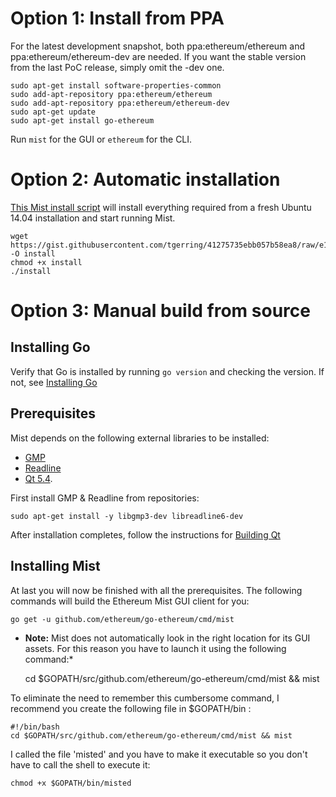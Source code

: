 # Option 1: Install from PPA

For the latest development snapshot, both ppa:ethereum/ethereum and ppa:ethereum/ethereum-dev are needed. If you want the stable version from the last PoC release, simply omit the -dev one.

```
sudo apt-get install software-properties-common
sudo add-apt-repository ppa:ethereum/ethereum
sudo add-apt-repository ppa:ethereum/ethereum-dev
sudo apt-get update
sudo apt-get install go-ethereum
```

Run `mist` for the GUI or `ethereum` for the CLI.

# Option 2: Automatic installation

[This Mist install script](https://gist.github.com/tgerring/41275735ebb057b58ea8) will install everything required from a fresh Ubuntu 14.04 installation and start running Mist.

```
wget https://gist.githubusercontent.com/tgerring/41275735ebb057b58ea8/raw/e166190f242d873cc8edeae5cb8f1cc667a126ac/goethereumqt54.sh -O install
chmod +x install 
./install
```

# Option 3: Manual build from source

## Installing Go

Verify that Go is installed by running `go version` and checking the version. If not, see [Installing Go](https://github.com/ethereum/go-ethereum/wiki/Installing-Go)

## Prerequisites

Mist depends on the following external libraries to be installed:
* [GMP](https://gmplib.org)
* [Readline](http://www.gnu.org/s/readline/)
* [Qt 5.4](http://www.qt.io/download-open-source/).

First install GMP & Readline from repositories:
```
sudo apt-get install -y libgmp3-dev libreadline6-dev
```

After installation completes, follow the instructions for [Building Qt](https://github.com/ethereum/go-ethereum/wiki/Building-Qt)

## Installing Mist
At last you will now be finished with all the prerequisites. The following commands will build the Ethereum Mist GUI client for you:

    go get -u github.com/ethereum/go-ethereum/cmd/mist

* **Note:** Mist does not automatically look in the right location for its GUI assets. For this reason you have to launch it using the following command:*

    cd $GOPATH/src/github.com/ethereum/go-ethereum/cmd/mist && mist

To eliminate the need to remember this cumbersome command, I recommend you create the following file in $GOPATH/bin :

    #!/bin/bash
    cd $GOPATH/src/github.com/ethereum/go-ethereum/cmd/mist && mist

I called the file 'misted' and you have to make it executable so you don't have to call the shell to execute it:

    chmod +x $GOPATH/bin/misted
